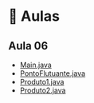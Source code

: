 # 🍎 Aulas

## Aula 06

* [Main.java](CursoJava/src/aula06/Main.java)
* [PontoFlutuante.java](CursoJava/src/aula06/PontoFlutuante.java)
* [Produto1.java](CursoJava/src/aula06/Produto1.java)
* [Produto2.java](CursoJava/src/aula06/Produto2.java)
